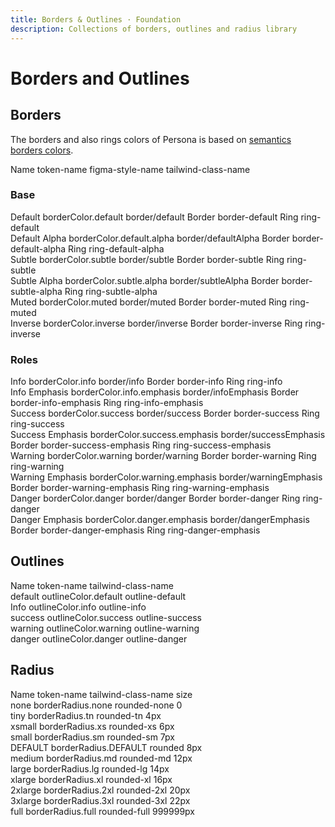 ```yaml
---
title: Borders & Outlines · Foundation
description: Collections of borders, outlines and radius library
---
```


<script setup>
  import pCaption from '../../components/caption/Caption.vue'
  import pHeading from '../../components/heading/Heading.vue'
  import { ref, computed } from "vue-demi"
</script>

# Borders and Outlines

## Borders
The borders and also rings colors of Persona is based on [semantics borders colors](/foundation/colors/#borders).

<div class="pt-20 pb-8 space-y-1">
  <p-heading element="h5" class="mb-0">Name</p-heading>
  <p-caption class="!text-lightblue-50">token-name</p-caption>
  <p-caption class="!text-subtle dark:!text-dark-subtle">figma-style-name</p-caption>
  <p-caption class="!text-subtle dark:!text-dark-subtle" weight="bold">tailwind-class-name</p-caption>
</div>

### Base

<div class="grid grid-cols-4 py-8 gap-y-8 gap-x-6">
  <div class="space-y-4">
    <div class="border w-28 h-28 border-default dark:border-dark-default"></div>
    <div class="space-y-1">
      <p-caption size="tn" class="!text-default dark:!text-dark-default">Default</p-caption>
      <p-caption size="tn" class="!text-lightblue-50">borderColor.default</p-caption>
      <p-caption size="tn" class="!text-subtle dark:!text-dark-subtle">border/default</p-caption>
      <p-caption class="!text-muted dark:!text-dark-muted mt-2">Border</p-caption>
      <p-caption size="tn" class="!text-subtle dark:!text-dark-subtle" weight="bold">border-default</p-caption>
      <p-caption class="!text-muted dark:!text-dark-muted mt-2">Ring</p-caption>
      <p-caption size="tn" class="!text-subtle dark:!text-dark-subtle" weight="bold">ring-default</p-caption>
    </div>
  </div>

  <div class="space-y-4">
    <div class="border w-28 h-28 border-default-alpha dark:border-dark-default-alpha"></div>
    <div class="space-y-1">
      <p-caption size="tn" class="!text-default dark:!text-dark-default">Default Alpha</p-caption>
      <p-caption size="tn" class="!text-lightblue-50">borderColor.default.alpha</p-caption>
      <p-caption size="tn" class="!text-subtle dark:!text-dark-subtle">border/defaultAlpha</p-caption>
      <p-caption class="!text-muted dark:!text-dark-muted mt-2">Border</p-caption>
      <p-caption size="tn" class="!text-subtle dark:!text-dark-subtle" weight="bold">border-default-alpha</p-caption>
      <p-caption class="!text-muted dark:!text-dark-muted mt-2">Ring</p-caption>
      <p-caption size="tn" class="!text-subtle dark:!text-dark-subtle" weight="bold">ring-default-alpha</p-caption>
    </div>
  </div>

  <div class="space-y-4">
    <div class="border w-28 h-28 border-subtle dark:border-dark-subtle"></div>
    <div class="space-y-1">
      <p-caption size="tn" class="!text-default dark:!text-dark-default">Subtle</p-caption>
      <p-caption size="tn" class="!text-lightblue-50">borderColor.subtle</p-caption>
      <p-caption size="tn" class="!text-subtle dark:!text-dark-subtle">border/subtle</p-caption>
      <p-caption class="!text-muted dark:!text-dark-muted mt-2">Border</p-caption>
      <p-caption size="tn" class="!text-subtle dark:!text-dark-subtle" weight="bold">border-subtle</p-caption>
      <p-caption class="!text-muted dark:!text-dark-muted mt-2">Ring</p-caption>
      <p-caption size="tn" class="!text-subtle dark:!text-dark-subtle" weight="bold">ring-subtle</p-caption>
    </div>
  </div>

  <div class="space-y-4">
    <div class="border w-28 h-28 border-subtle-alpha dark:border-dark-subtle-alpha"></div>
    <div class="space-y-1">
      <p-caption size="tn" class="!text-default dark:!text-dark-default">Subtle Alpha</p-caption>
      <p-caption size="tn" class="!text-lightblue-50">borderColor.subtle.alpha</p-caption>
      <p-caption size="tn" class="!text-subtle dark:!text-dark-subtle">border/subtleAlpha</p-caption>
      <p-caption class="!text-muted dark:!text-dark-muted mt-2">Border</p-caption>
      <p-caption size="tn" class="!text-subtle dark:!text-dark-subtle" weight="bold">border-subtle-alpha</p-caption>
      <p-caption class="!text-muted dark:!text-dark-muted mt-2">Ring</p-caption>
      <p-caption size="tn" class="!text-subtle dark:!text-dark-subtle" weight="bold">ring-subtle-alpha</p-caption>
    </div>
  </div>

  <div class="space-y-4">
    <div class="border w-28 h-28 border-subtlest dark:border-dark-subtlest"></div>
    <div class="space-y-1">
      <p-caption size="tn" class="!text-default dark:!text-dark-default">Muted</p-caption>
      <p-caption size="tn" class="!text-lightblue-50">borderColor.muted</p-caption>
      <p-caption size="tn" class="!text-subtle dark:!text-dark-subtle">border/muted</p-caption>
      <p-caption class="!text-muted dark:!text-dark-muted mt-2">Border</p-caption>
      <p-caption size="tn" class="!text-subtle dark:!text-dark-subtle" weight="bold">border-muted</p-caption>
      <p-caption class="!text-muted dark:!text-dark-muted mt-2">Ring</p-caption>
      <p-caption size="tn" class="!text-subtle dark:!text-dark-subtle" weight="bold">ring-muted</p-caption>
    </div>
  </div>

  <div class="space-y-4">
    <div class="border w-28 h-28 border-inverse dark:border-dark-inverse"></div>
    <div class="space-y-1">
      <p-caption size="tn" class="!text-default dark:!text-dark-default">Inverse</p-caption>
      <p-caption size="tn" class="!text-lightblue-50">borderColor.inverse</p-caption>
      <p-caption size="tn" class="!text-subtle dark:!text-dark-subtle">border/inverse</p-caption>
      <p-caption class="!text-muted dark:!text-dark-muted mt-2">Border</p-caption>
      <p-caption size="tn" class="!text-subtle dark:!text-dark-subtle" weight="bold">border-inverse</p-caption>
      <p-caption class="!text-muted dark:!text-dark-muted mt-2">Ring</p-caption>
      <p-caption size="tn" class="!text-subtle dark:!text-dark-subtle" weight="bold">ring-inverse</p-caption>
    </div>
  </div>
</div>

### Roles

<div class="grid grid-cols-4 py-8 gap-y-8 gap-x-6">
  <div class="space-y-4">
    <div class="border w-28 h-28 border-info dark:border-dark-info"></div>
    <div class="space-y-1">
      <p-caption size="tn" class="!text-default dark:!text-dark-default">Info</p-caption>
      <p-caption size="tn" class="!text-lightblue-50">borderColor.info</p-caption>
      <p-caption size="tn" class="!text-subtle dark:!text-dark-subtle">border/info</p-caption>
      <p-caption class="!text-muted dark:!text-dark-muted mt-2">Border</p-caption>
      <p-caption size="tn" class="!text-subtle dark:!text-dark-subtle" weight="bold">border-info</p-caption>
      <p-caption class="!text-muted dark:!text-dark-muted mt-2">Ring</p-caption>
      <p-caption size="tn" class="!text-subtle dark:!text-dark-subtle" weight="bold">ring-info</p-caption>
    </div>
  </div>
  <div class="space-y-4">
    <div class="border w-28 h-28 border-info-emphasis dark:border-dark-info-emphasis"></div>
    <div class="space-y-1">
      <p-caption size="tn" class="!text-default dark:!text-dark-default">Info Emphasis</p-caption>
      <p-caption size="tn" class="!text-lightblue-50">borderColor.info.emphasis</p-caption>
      <p-caption size="tn" class="!text-subtle dark:!text-dark-subtle">border/infoEmphasis</p-caption>
      <p-caption class="!text-muted dark:!text-dark-muted mt-2">Border</p-caption>
      <p-caption size="tn" class="!text-subtle dark:!text-dark-subtle" weight="bold">border-info-emphasis</p-caption>
      <p-caption class="!text-muted dark:!text-dark-muted mt-2">Ring</p-caption>
      <p-caption size="tn" class="!text-subtle dark:!text-dark-subtle" weight="bold">ring-info-emphasis</p-caption>
    </div>
  </div>
  <div class="space-y-4">
    <div class="border w-28 h-28 border-success dark:border-dark-success"></div>
    <div class="space-y-1">
      <p-caption size="tn" class="!text-default dark:!text-dark-default">Success</p-caption>
      <p-caption size="tn" class="!text-lightblue-50">borderColor.success</p-caption>
      <p-caption size="tn" class="!text-subtle dark:!text-dark-subtle">border/success</p-caption>
      <p-caption class="!text-muted dark:!text-dark-muted mt-2">Border</p-caption>
      <p-caption size="tn" class="!text-subtle dark:!text-dark-subtle" weight="bold">border-success</p-caption>
      <p-caption class="!text-muted dark:!text-dark-muted mt-2">Ring</p-caption>
      <p-caption size="tn" class="!text-subtle dark:!text-dark-subtle" weight="bold">ring-success</p-caption>
    </div>
  </div>
  <div class="space-y-4">
    <div class="border w-28 h-28 border-success-emphasis dark:border-dark-success-emphasis"></div>
    <div class="space-y-1">
      <p-caption size="tn" class="!text-default dark:!text-dark-default">Success Emphasis</p-caption>
      <p-caption size="tn" class="!text-lightblue-50">borderColor.success.emphasis</p-caption>
      <p-caption size="tn" class="!text-subtle dark:!text-dark-subtle">border/successEmphasis</p-caption>
      <p-caption class="!text-muted dark:!text-dark-muted mt-2">Border</p-caption>
      <p-caption size="tn" class="!text-subtle dark:!text-dark-subtle" weight="bold">border-success-emphasis</p-caption>
      <p-caption class="!text-muted dark:!text-dark-muted mt-2">Ring</p-caption>
      <p-caption size="tn" class="!text-subtle dark:!text-dark-subtle" weight="bold">ring-success-emphasis</p-caption>
    </div>
  </div>
  <div class="space-y-4">
    <div class="border w-28 h-28 border-warning dark:border-dark-warning"></div>
    <div class="space-y-1">
      <p-caption size="tn" class="!text-default dark:!text-dark-default">Warning</p-caption>
      <p-caption size="tn" class="!text-lightblue-50">borderColor.warning</p-caption>
      <p-caption size="tn" class="!text-subtle dark:!text-dark-subtle">border/warning</p-caption>
      <p-caption class="!text-muted dark:!text-dark-muted mt-2">Border</p-caption>
      <p-caption size="tn" class="!text-subtle dark:!text-dark-subtle" weight="bold">border-warning</p-caption>
      <p-caption class="!text-muted dark:!text-dark-muted mt-2">Ring</p-caption>
      <p-caption size="tn" class="!text-subtle dark:!text-dark-subtle" weight="bold">ring-warning</p-caption>
    </div>
  </div>
  <div class="space-y-4">
    <div class="border w-28 h-28 border-warning-emphasis dark:border-dark-warning-emphasis"></div>
    <div class="space-y-1">
      <p-caption size="tn" class="!text-default dark:!text-dark-default">Warning Emphasis</p-caption>
      <p-caption size="tn" class="!text-lightblue-50">borderColor.warning.emphasis</p-caption>
      <p-caption size="tn" class="!text-subtle dark:!text-dark-subtle">border/warningEmphasis</p-caption>
      <p-caption class="!text-muted dark:!text-dark-muted mt-2">Border</p-caption>
      <p-caption size="tn" class="!text-subtle dark:!text-dark-subtle" weight="bold">border-warning-emphasis</p-caption>
      <p-caption class="!text-muted dark:!text-dark-muted mt-2">Ring</p-caption>
      <p-caption size="tn" class="!text-subtle dark:!text-dark-subtle" weight="bold">ring-warning-emphasis</p-caption>
    </div>
  </div>
  <div class="space-y-4">
    <div class="border w-28 h-28 border-danger dark:border-dark-danger"></div>
    <div class="space-y-1">
      <p-caption size="tn" class="!text-default dark:!text-dark-default">Danger</p-caption>
      <p-caption size="tn" class="!text-lightblue-50">borderColor.danger</p-caption>
      <p-caption size="tn" class="!text-subtle dark:!text-dark-subtle">border/danger</p-caption>
      <p-caption class="!text-muted dark:!text-dark-muted mt-2">Border</p-caption>
      <p-caption size="tn" class="!text-subtle dark:!text-dark-subtle" weight="bold">border-danger</p-caption>
      <p-caption class="!text-muted dark:!text-dark-muted mt-2">Ring</p-caption>
      <p-caption size="tn" class="!text-subtle dark:!text-dark-subtle" weight="bold">ring-danger</p-caption>
    </div>
  </div>
  <div class="space-y-4">
    <div class="border w-28 h-28 border-danger-emphasis dark:border-dark-danger-emphasis"></div>
    <div class="space-y-1">
      <p-caption size="tn" class="!text-default dark:!text-dark-default">Danger Emphasis</p-caption>
      <p-caption size="tn" class="!text-lightblue-50">borderColor.danger.emphasis</p-caption>
      <p-caption size="tn" class="!text-subtle dark:!text-dark-subtle">border/dangerEmphasis</p-caption>
      <p-caption class="!text-muted dark:!text-dark-muted mt-2">Border</p-caption>
      <p-caption size="tn" class="!text-subtle dark:!text-dark-subtle" weight="bold">border-danger-emphasis</p-caption>
      <p-caption class="!text-muted dark:!text-dark-muted mt-2">Ring</p-caption>
      <p-caption size="tn" class="!text-subtle dark:!text-dark-subtle" weight="bold">ring-danger-emphasis</p-caption>
    </div>
  </div>
</div>

## Outlines

<div class="pt-20 pb-8 space-y-1">
  <p-heading element="h5" class="mb-0">Name</p-heading>
  <p-caption class="!text-lightblue-50">token-name</p-caption>
  <p-caption class="!text-subtle dark:!text-dark-subtle" weight="bold">tailwind-class-name</p-caption>
</div>

<div class="grid grid-cols-4 pt-20 pb-8 gap-y-8 gap-x-6">
  <div class="space-y-4">
    <div class="w-28 h-28 outline outline-default dark:outline-dark-default"></div>
    <div class="space-y-1">
      <p-caption size="tn" class="!text-default dark:!text-dark-default">default</p-caption>
      <p-caption size="tn" class="!text-lightblue-50">outlineColor.default</p-caption>
      <p-caption size="tn" class="!text-subtle dark:!text-dark-subtle" weight="bold">outline-default</p-caption>
    </div>
  </div>

  <div class="space-y-4">
    <div class="w-28 h-28 outline outline-info dark:outline-dark-info"></div>
    <div class="space-y-1">
      <p-caption size="tn" class="!text-default dark:!text-dark-default">Info</p-caption>
      <p-caption size="tn" class="!text-lightblue-50">outlineColor.info</p-caption>
      <p-caption size="tn" class="!text-subtle dark:!text-dark-subtle" weight="bold">outline-info</p-caption>
    </div>
  </div>

  <div class="space-y-4">
    <div class="w-28 h-28 outline outline-success dark:outline-dark-success"></div>
    <div class="space-y-1">
      <p-caption size="tn" class="!text-default dark:!text-dark-default">success</p-caption>
      <p-caption size="tn" class="!text-lightblue-50">outlineColor.success</p-caption>
      <p-caption size="tn" class="!text-subtle dark:!text-dark-subtle" weight="bold">outline-success</p-caption>
    </div>
  </div>

  <div class="space-y-4">
    <div class="w-28 h-28 outline outline-warning dark:outline-dark-warning"></div>
    <div class="space-y-1">
      <p-caption size="tn" class="!text-default dark:!text-dark-default">warning</p-caption>
      <p-caption size="tn" class="!text-lightblue-50">outlineColor.warning</p-caption>
      <p-caption size="tn" class="!text-subtle dark:!text-dark-subtle" weight="bold">outline-warning</p-caption>
    </div>
  </div>

  <div class="space-y-4">
    <div class="w-28 h-28 outline outline-danger dark:outline-dark-danger"></div>
    <div class="space-y-1">
      <p-caption size="tn" class="!text-default dark:!text-dark-default">danger</p-caption>
      <p-caption size="tn" class="!text-lightblue-50">outlineColor.danger</p-caption>
      <p-caption size="tn" class="!text-subtle dark:!text-dark-subtle" weight="bold">outline-danger</p-caption>
    </div>
  </div>
</div>

## Radius

<div class="pt-20 pb-8 space-y-1">
  <p-heading element="h5" class="mb-0">Name</p-heading>
  <p-caption class="!text-lightblue-50">token-name</p-caption>
  <p-caption class="!text-subtle dark:!text-dark-subtle">tailwind-class-name</p-caption>
  <p-caption class="!text-subtle dark:!text-dark-subtle" weight="bold">size</p-caption>
</div>

<div class="grid grid-cols-4 pt-20 pb-8 gap-y-8 gap-x-6">
  <div class="space-y-4">
    <div class="border rounded-none w-28 h-28 border-default"></div>
    <div class="space-y-1">
      <p-caption size="tn" class="!text-default dark:!text-dark-default">none</p-caption>
      <p-caption size="tn" class="!text-lightblue-50">borderRadius.none</p-caption>
      <p-caption size="tn" class="!text-subtle dark:!text-dark-subtle">rounded-none</p-caption>
      <p-caption size="tn" class="!text-subtle dark:!text-dark-subtle" weight="bold">0</p-caption>
    </div>
  </div>

  <div class="space-y-4">
    <div class="border w-28 h-28 border-default rounded-tn"></div>
    <div class="space-y-1">
      <p-caption size="tn" class="!text-default dark:!text-dark-default">tiny</p-caption>
      <p-caption size="tn" class="!text-lightblue-50">borderRadius.tn</p-caption>
      <p-caption size="tn" class="!text-subtle dark:!text-dark-subtle">rounded-tn</p-caption>
      <p-caption size="tn" class="!text-subtle dark:!text-dark-subtle" weight="bold">4px</p-caption>
    </div>
  </div>

  <div class="space-y-4">
    <div class="border w-28 h-28 border-default rounded-xs"></div>
    <div class="space-y-1">
      <p-caption size="tn" class="!text-default dark:!text-dark-default">xsmall</p-caption>
      <p-caption size="tn" class="!text-lightblue-50">borderRadius.xs</p-caption>
      <p-caption size="tn" class="!text-subtle dark:!text-dark-subtle">rounded-xs</p-caption>
      <p-caption size="tn" class="!text-subtle dark:!text-dark-subtle" weight="bold">6px</p-caption>
    </div>
  </div>

  <div class="space-y-4">
    <div class="border rounded-sm w-28 h-28 border-default"></div>
    <div class="space-y-1">
      <p-caption size="tn" class="!text-default dark:!text-dark-default">small</p-caption>
      <p-caption size="tn" class="!text-lightblue-50">borderRadius.sm</p-caption>
      <p-caption size="tn" class="!text-subtle dark:!text-dark-subtle">rounded-sm</p-caption>
      <p-caption size="tn" class="!text-subtle dark:!text-dark-subtle" weight="bold">7px</p-caption>
    </div>
  </div>

  <div class="space-y-4">
    <div class="border rounded w-28 h-28 border-default"></div>
    <div class="space-y-1">
      <p-caption size="tn" class="!text-default dark:!text-dark-default">DEFAULT</p-caption>
      <p-caption size="tn" class="!text-lightblue-50">borderRadius.DEFAULT</p-caption>
      <p-caption size="tn" class="!text-subtle dark:!text-dark-subtle">rounded</p-caption>
      <p-caption size="tn" class="!text-subtle dark:!text-dark-subtle" weight="bold">8px</p-caption>
    </div>
  </div>

  <div class="space-y-4">
    <div class="border rounded-md w-28 h-28 border-default"></div>
    <div class="space-y-1">
      <p-caption size="tn" class="!text-default dark:!text-dark-default">medium</p-caption>
      <p-caption size="tn" class="!text-lightblue-50">borderRadius.md</p-caption>
      <p-caption size="tn" class="!text-subtle dark:!text-dark-subtle">rounded-md</p-caption>
      <p-caption size="tn" class="!text-subtle dark:!text-dark-subtle" weight="bold">12px</p-caption>
    </div>
  </div>

  <div class="space-y-4">
    <div class="border rounded-lg w-28 h-28 border-default"></div>
    <div class="space-y-1">
      <p-caption size="tn" class="!text-default dark:!text-dark-default">large</p-caption>
      <p-caption size="tn" class="!text-lightblue-50">borderRadius.lg</p-caption>
      <p-caption size="tn" class="!text-subtle dark:!text-dark-subtle">rounded-lg</p-caption>
      <p-caption size="tn" class="!text-subtle dark:!text-dark-subtle" weight="bold">14px</p-caption>
    </div>
  </div>

  <div class="space-y-4">
    <div class="border w-28 h-28 border-default rounded-xl"></div>
    <div class="space-y-1">
      <p-caption size="tn" class="!text-default dark:!text-dark-default">xlarge</p-caption>
      <p-caption size="tn" class="!text-lightblue-50">borderRadius.xl</p-caption>
      <p-caption size="tn" class="!text-subtle dark:!text-dark-subtle">rounded-xl</p-caption>
      <p-caption size="tn" class="!text-subtle dark:!text-dark-subtle" weight="bold">16px</p-caption>
    </div>
  </div>

  <div class="space-y-4">
    <div class="border w-28 h-28 border-default rounded-2xl"></div>
    <div class="space-y-1">
      <p-caption size="tn" class="!text-default dark:!text-dark-default">2xlarge</p-caption>
      <p-caption size="tn" class="!text-lightblue-50">borderRadius.2xl</p-caption>
      <p-caption size="tn" class="!text-subtle dark:!text-dark-subtle">rounded-2xl</p-caption>
      <p-caption size="tn" class="!text-subtle dark:!text-dark-subtle" weight="bold">20px</p-caption>
    </div>
  </div>

  <div class="space-y-4">
    <div class="border w-28 h-28 border-default rounded-3xl"></div>
    <div class="space-y-1">
      <p-caption size="tn" class="!text-default dark:!text-dark-default">3xlarge</p-caption>
      <p-caption size="tn" class="!text-lightblue-50">borderRadius.3xl</p-caption>
      <p-caption size="tn" class="!text-subtle dark:!text-dark-subtle">rounded-3xl</p-caption>
      <p-caption size="tn" class="!text-subtle dark:!text-dark-subtle" weight="bold">22px</p-caption>
    </div>
  </div>

  <div class="space-y-4">
    <div class="border rounded-full w-28 h-28 border-default"></div>
    <div class="space-y-1">
      <p-caption size="tn" class="!text-default dark:!text-dark-default">full</p-caption>
      <p-caption size="tn" class="!text-lightblue-50">borderRadius.full</p-caption>
      <p-caption size="tn" class="!text-subtle dark:!text-dark-subtle">rounded-full</p-caption>
      <p-caption size="tn" class="!text-subtle dark:!text-dark-subtle" weight="bold">999999px</p-caption>
    </div>
  </div>
</div>
